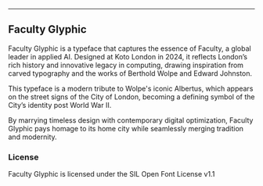 ----

## Faculty Glyphic

Faculty Glyphic is a typeface that captures the essence of Faculty, a global leader in applied AI. Designed at Koto London in 2024, it reflects London’s rich history and innovative legacy in computing, drawing inspiration from carved typography and the works of Berthold Wolpe and Edward Johnston.

This typeface is a modern tribute to Wolpe's iconic Albertus, which appears on the street signs of the City of London, becoming a defining symbol of the City’s identity post World War II.

By marrying timeless design with contemporary digital optimization, Faculty Glyphic pays homage to its home city while seamlessly merging tradition and modernity.

### License

Faculty Glyphic is licensed under the SIL Open Font License v1.1
